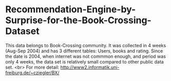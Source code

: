 # Recommendation-Engine-by-Surprise-for-the-Book-Crossing-Dataset
This data belongs to Book-Crossing community. It was collected in 4 weeks (Aug-Sep 2004) and has 3 different tables: Users, books and rating. Since the date is 2004, when internet was not commmon enough, and period was only 4 weeks, the data set is relatively small compared to other public data set. &lt;br> For more detail: http://www2.informatik.uni-freiburg.de/~cziegler/BX/
